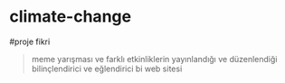 # climate-change
#proje fikri
>meme yarışması ve farklı etkinliklerin yayınlandığı ve düzenlendiği bilinçlendirici ve eğlendirici bi web sitesi

